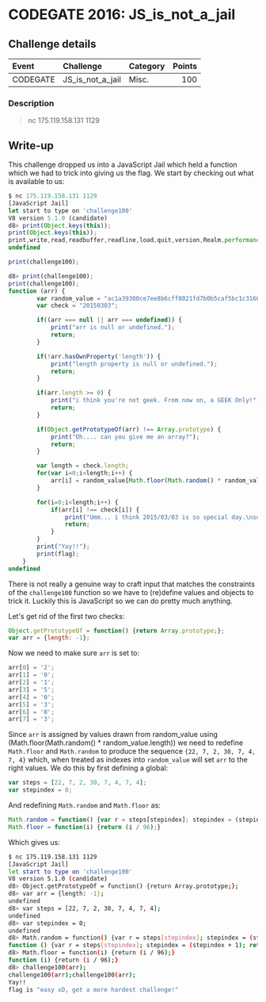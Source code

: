 # CODEGATE 2016: JS_is_not_a_jail

## Challenge details
| Event | Challenge | Category | Points |
|:------|:----------|:---------|-------:|
| CODEGATE | JS_is_not_a_jail | Misc. | 100 |

### Description
> nc 175.119.158.131 1129

## Write-up

This challenge dropped us into a JavaScript Jail which held a function which we had to trick into giving us the flag. We start by checking out what is available to us:

```javascript
$ nc 175.119.158.131 1129
[JavaScript Jail]
let start to type on 'challenge100'
V8 version 5.1.0 (candidate)
d8> print(Object.keys(this));
print(Object.keys(this));
print,write,read,readbuffer,readline,load,quit,version,Realm,performance,Worker,os,arguments,js_challenge,challenge100
undefined

print(challenge100);

d8> print(challenge100);
print(challenge100);
function (arr) {
        var random_value = "ac1a39300ce7ee8b6cff8021fd7b0b5caf5bc1c316697bd8f22e00f9fab710d6b8dba23ca80f6d80ca697e7aa26fd5f6";
        var check = "20150303";

        if((arr === null || arr === undefined)) {
            print("arr is null or undefined.");
            return;
        }

        if(!arr.hasOwnProperty('length')) {
            print("length property is null or undefined.");
            return;
        }

        if(arr.length >= 0) {
            print("i think you're not geek. From now on, a GEEK Only!");
            return;
        }

        if(Object.getPrototypeOf(arr) !== Array.prototype) {
            print("Oh.... can you give me an array?");
            return;
        }

        var length = check.length;
        for(var i=0;i<length;i++) {
            arr[i] = random_value[Math.floor(Math.random() * random_value.length)];
        }

        for(i=0;i<length;i++) {
            if(arr[i] !== check[i]) {
                print("Umm... i think 2015/03/03 is so special day.\nso you must set random value to 20150303 :)");
                return;
            }
        }
        print("Yay!!");
        print(flag);
    }
undefined
```

There is not really a genuine way to craft input that matches the constraints of the `challenge100` function so we have to (re)define values and objects to trick it. Luckily this is JavaScript so we can do pretty much anything.

Let's get rid of the first two checks:

```javascript
Object.getPrototypeOf = function() {return Array.prototype;};
var arr = {length: -1};
```

Now we need to make sure `arr` is set to:

```javascript
arr[0] = '2';
arr[1] = '0';
arr[2] = '1';
arr[3] = '5';
arr[4] = '0';
arr[5] = '3';
arr[6] = '0';
arr[7] = '3';
```

Since `arr` is assigned by values drawn from random_value using (Math.floor(Math.random() * random_value.length)) we need to redefine `Math.floor` and `Math.random` to produce the sequence `{22, 7, 2, 30, 7, 4, 7, 4}` which, when treated as indexes into `random_value` will set `arr` to the right values. We do this by first defining a global:

```javascript
var steps = [22, 7, 2, 30, 7, 4, 7, 4];
var stepindex = 0;
```

And redefining `Math.random` and `Math.floor` as:

```javascript
Math.random = function() {var r = steps[stepindex]; stepindex = (stepindex + 1); return r;};
Math.floor = function(i) {return (i / 96);}
```

Which gives us:

```bash
$ nc 175.119.158.131 1129
[JavaScript Jail]
let start to type on 'challenge100'
V8 version 5.1.0 (candidate)
d8> Object.getPrototypeOf = function() {return Array.prototype;};
d8> var arr = {length: -1};
undefined
d8> var steps = [22, 7, 2, 30, 7, 4, 7, 4];
undefined
d8> var stepindex = 0;
undefined
d8> Math.random = function() {var r = steps[stepindex]; stepindex = (stepindex + 1); return r;};
function () {var r = steps[stepindex]; stepindex = (stepindex + 1); return r;}
d8> Math.floor = function(i) {return (i / 96);}
function (i) {return (i / 96);}
d8> challenge100(arr);
challenge100(arr);challenge100(arr);
Yay!!
flag is "easy xD, get a more hardest challenge!"
```